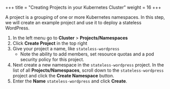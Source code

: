 +++
title = "Creating Projects in your Kubernetes Cluster"
weight = 16
+++

A project is a grouping of one or more Kubernetes namespaces. In this step, we will create an example project and use it to deploy a stateless WordPress.

1. In the left menu go to **Cluster** > **Projects/Namespaces**
2. Click **Create Project** in the top right
3. Give your project a name, like `stateless-wordpress`
    - Note the ability to add members, set resource quotas and a pod security policy for this project.
4. Next create a new namespace in the `stateless-wordpress` project. In the list of all **Projects/Namespaces**, scroll down to the `stateless-wordpress` project and click the **Create Namespace** button.
5. Enter the **Name** `stateless-wordpress` and click **Create**.
